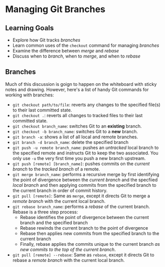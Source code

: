 # Managing Git Branches
## Learning Goals
- Explore how Git tracks _branches_
- Learn common uses of the `checkout` command for managing _branches_
- Examine the difference between _merge_ and _rebase_
- Discuss when to _branch_, when to _merge_, and when to _rebase_

## Branches
Much of this discussion is goign to happen on the whiteboard with sticky notes and drawing. However, here's a list of handy Git commands for working with branches:

- `git checkout path/to/file`: reverts any changes to the specified file(s) to their last committed state.
- `git checkout .`: reverts all changes to tracked files to their last committed state.
- `git checkout branch_name`: switches Git to an __existing__ branch.
- `git checkout -b branch_name`: switches Git to a __new__ branch.
- `git branch -a`: shows a list of all local and remote branches.
- `git branch -d branch_name`: delete the specified branch 
- `git push -u remote branch_name`: pushes an _untracked_ local branch to the specified remote and instructs Git to keep the two associated. You only use `-u` the very first time you push a new branch upstream.
- `git push [remote] [branch_name]`: pushes commits on the _current branch_ to the _tracked branch_ of a remote.
- `git merge branch_name`: performs a recursive merge by first identifying the point of divergence between the _current branch_ and the specfiied _local branch_ and then applying commits from the specified branch to the current branch in order of commit history.
- `git pull [remote]`: Same as `merge`, except it directs Git to merge a _remote branch_ with the current local branch.
- `git rebase branch_name`: performs a _rebase_ of the current branch. Rebase is a three step process:
  - Rebase identifies the point of divergence between the current branch and the specified branch
  - Rebase rewinds the current branch to the point of divergence
  - Rebase then applies new commits from the specified branch to the current branch
  - Finally, rebase applies the commits unique to the current branch _as new commits to the top of the current branch_.
- `git pull [remote] --rebase`: Same as `rebase`, except it directs Git to rebase a _remote branch_ with the current local branch.

